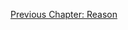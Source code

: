 <p id="nav"><a href="reason-intro.html">Previous Chapter: Reason</a></p>

[^1]: §239.
[^2]: Hyppolite, *Genesis and Structure*, p. 232.
[^3]: §240.
[^4]: §241, translation altered.
[^5]: Kalkavage, *The Logic of Desire*, p. 167.
[^6]: §243.
[^7]: §244.
[^8]: Immanuel Kant, *Prolegomena to Any Future Metaphysics*, translated by J. W. Ellington (Cambridge: Hackett, 2001), §20.
[^9]: §245.
[^10]: Ibid.
[^11]: Ibid.
[^12]: §246.
[^13]: Kalkavage, *The Logic of Desire*, p. 168.
[^14]: §246.
[^15]: Ibid, translation altered.
[^16]: Ibid.
[^17]: Note that Darwin had not even been born by the time the *Phenomenology* was written; many of the ways that living beings come to distinguish themselves would not have been known to Hegel.
[^18]: §248.
[^19]: Diogenes Laërtius, *Lives of Eminent Philosophers*, translated by R. D. Hicks, Vol. 2 (Cambridge, MA: Harvard University Press, 1925) p. 43, VI 40-42.
[^20]: §248.
[^21]: §249.
[^22]: Ibid, translation altered.
[^23]: Ibid.
[^24]: Harris, *Hegel's Ladder*, p. 490.
[^25]: §249.
[^26]: §250.
[^27]: Francis Bacon, *The New Organon* (Cambridge: Cambridge University Press, 2004), p. 16.
[^28]: §250.
[^29]: Ibid.
